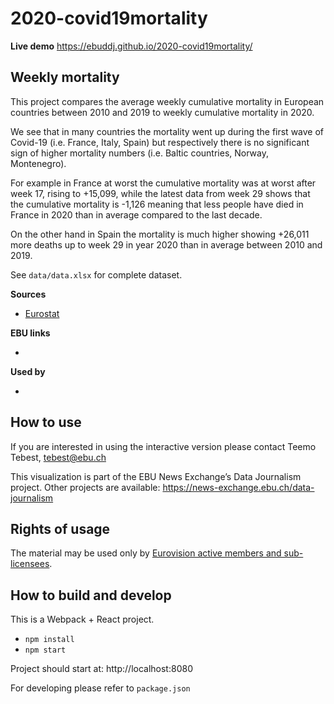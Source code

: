 # 2020-covid19mortality

**Live demo** https://ebuddj.github.io/2020-covid19mortality/

## Weekly mortality

This project compares the average weekly cumulative mortality in European countries between 2010 and 2019 to weekly cumulative mortality in 2020.

We see that in many countries the mortality went up during the first wave of Covid-19 (i.e. France, Italy, Spain) but respectively there is no significant sign of higher mortality numbers (i.e. Baltic countries, Norway, Montenegro).

For example in France at worst the cumulative mortality was at worst after week 17, rising to +15,099, while the latest data from week 29 shows that the cumulative mortality is -1,126 meaning that less people have died in France in 2020 than in average compared to the last decade. 

On the other hand in Spain the mortality is much higher showing +26,011 more deaths up to week 29 in year 2020 than in average between 2010 and 2019.

See `data/data.xlsx` for complete dataset.

**Sources**
* [Eurostat](https://appsso.eurostat.ec.europa.eu/nui/show.do?dataset=demo_r_mwk_ts&lang=en)

**EBU links**
* []()

**Used by**
* []()

## How to use

If you are interested in using the interactive version please contact Teemo Tebest, tebest@ebu.ch

This visualization is part of the EBU News Exchange’s Data Journalism project. Other projects are available: https://news-exchange.ebu.ch/data-journalism

## Rights of usage

The material may be used only by [Eurovision active members and sub-licensees](https://www.ebu.ch/eurovision-news/members-and-sublicensees).

## How to build and develop

This is a Webpack + React project.

* `npm install`
* `npm start`

Project should start at: http://localhost:8080

For developing please refer to `package.json`